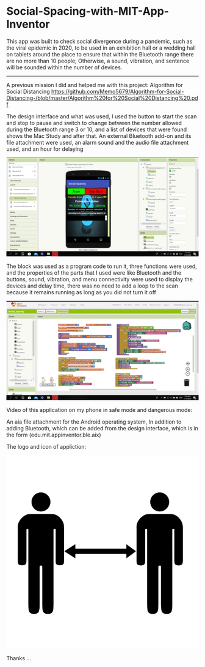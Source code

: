 # Social-Spacing-with-MIT-App-Inventor
This app was built to check social divergence during a pandemic, such as the viral epidemic in 2020, to be used in an exhibition hall or a wedding hall on tablets around the place to ensure that within the Bluetooth range there are no more than 10 people; Otherwise, a sound, vibration, and sentence will be sounded within the number of devices.

-----------------------------------------------

A previous mission I did and helped me with this project: Algorithm for Social Distancing
https://github.com/Memo5679/Algorithm-for-Social-Distancing-/blob/master/Algorithm%20for%20Social%20Distancing%20.pdf

The design interface and what was used, I used the button to start the scan and stop to pause and switch to change between the number allowed during the Bluetooth range 3 or 10, and a list of devices that were found shows the Mac Study and after that.
An external Bluetooth add-on and its file attachment were used, an alarm sound and the audio file attachment used, and an hour for delaying
  
![alt text](https://github.com/Memo5679/BluetoothCounter/blob/master/Bluetooth%20Counter%20by%20App%20inventor/Image%20of%20Designer%20section.png)

The block was used as a program code to run it, three functions were used, and the properties of the parts that I used were like Bluetooth and the buttons, sound, vibration, and menu connectivity were used to display the devices and delay time, there was no need to add a loop to the scan because it remains running as long as you did not turn it off

![alt text](https://github.com/Memo5679/BluetoothCounter/blob/master/Bluetooth%20Counter%20by%20App%20inventor/Image%20of%20Blocks%20section%20to%20code.png)

Video of this application on my phone in safe mode and dangerous mode:


An aia file attachment for the Android operating system,
In addition to adding Bluetooth, which can be added from the design interface, which is in the form (edu.mit.appinventor.ble.aix)

The logo and icon of appliction:

![alt text](https://github.com/Memo5679/BluetoothCounter/blob/master/Bluetooth%20Counter%20by%20App%20inventor/social.png)


Thanks ...


